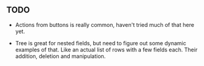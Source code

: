 ## TODO

- Actions from buttons is really common, haven't tried much of that here yet.

- Tree is great for nested fields, but need to figure out some dynamic examples of that. Like an actual list of rows with a few fields each. Their addition, deletion and manipulation.